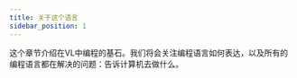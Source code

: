 ```yaml
---
title: 关于这个语言
sidebar_position: 1
---
```


这个章节介绍在VL中编程的基石。我们将会关注编程语言如何表达，以及所有的编程语言都在解决的问题：告诉计算机去做什么。

